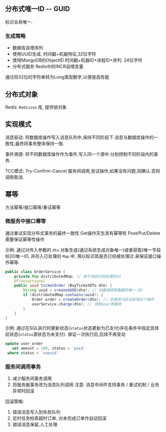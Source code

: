 ## 分布式唯一ID -- GUID
标识全局唯一.

### 生成策略
- 数据库自增序列
- 使用UUID生成.
时间戳+机器特征,32位字符
- 使用MongoDB的ObjectID
时间戳+机器ID+进程ID+序列. 24位字符
- 分布式服务
Redis中的INCR自增变量

通过将32位的字符串转为Long类型数字,以便提高性能

## 分布式对象
Redis: `Redisson` 库, 提供锁对象

## 实现模式
消息驱动:
将数据库操作写入消息队列中,保持不同阶段下.消息与数据库操作的一致性,最终将事务整体保持一致.

事件溯源:
将不同数据库操作作为事件,写入同一个源中.分别控制不同阶段内的事务.

TCC模式: Try-Confirm-Cancel
服务间调用,尝试操作,如果没有问题,则确认.否则调用取消.


## 幂等
方法幂等/接口幂等/重试幂等

### 微服务中接口幂等
通过重试实现分布式事务的最终一致性
Get操作天生具有幂等性
Post/Put/Delete需要保证幂等性操作

示例:
通过对传入参数的 `dto` 对象生成(通过系统生成对象唯一)或者获取(唯一字段标识)唯一ID, 并存入已处理的 `Map` 中,
用以标识其是否已经被处理过.来保证接口操作幂等.
```java
public class OrderService {
    private Map distributedMap; // 用于存放已经处理的id
    @Transactional
    public void ticketOrder (BuyTicketDTo dto) {
        String uuid = createUUID(dto); // 创建或获取数据的唯一-ID
        if (distributedMap.contains(uuid)) {
            Order order = createOrder(dto); // 本服务内还没处理这个操作
            userService.charge(dto); // 调用user微服务
        }
    }
}
```
示例:
通过在SQL执行时更新状态(`status`状态更新为已支付)并在条件中指定具体前状态(`status`源状态为未支付). 保证一次执行后,后续不再变动
```sql
update user_order 
   set amount = 100, status = 'paid'
 where status = 'unpaid'
```

### 服务间调用事务
1. 减少服务间事务调用
2. 将服务器事务改为消息队列调用
注意: 消息中间件支持事务 / 重试机制 / 业务异常时回滚

回滚策略:
1. 错误消息写入到失败队列
2. 定时任务检索超时订单, 对未完成订单作自动回滚
3. 错误消息保留,人工处理


